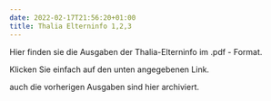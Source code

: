 ```yaml
---
date: 2022-02-17T21:56:20+01:00
title: Thalia Elterninfo 1,2,3
---
```


Hier finden sie die Ausgaben der Thalia-Elterninfo im .pdf - Format.

Klicken Sie einfach auf den unten angegebenen Link.

auch die vorherigen Ausgaben sind hier archiviert.

